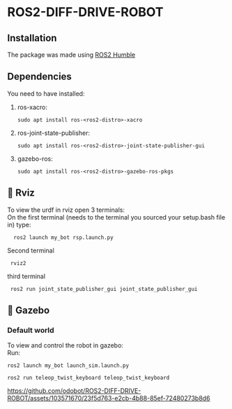 # ROS2-DIFF-DRIVE-ROBOT
## Installation
The package was made using [ROS2 Humble](https://docs.ros.org/en/humble/index.html)
## Dependencies
You need to have installed:
<br>
1. ros-xacro:
   ```console
   sudo apt install ros-<ros2-distro>-xacro
   ```
2. ros-joint-state-publisher:
   ```console
   sudo apt install ros-<ros2-distro>-joint-state-publisher-gui
   ```
3. gazebo-ros:
   ```console
   sudo apt install ros-<ros2-distro>-gazebo-ros-pkgs
   ```
## :movie_camera: Rviz
To view the urdf in rviz open 3 terminals:
<br>
On the first terminal (needs to the terminal you sourced your setup.bash file in) type: 
```console
  ros2 launch my_bot rsp.launch.py
  ```
Second terminal
 ```console
  rviz2
  ```
third terminal
 ```console
  ros2 run joint_state_publisher_gui joint_state_publisher_gui
 ```
## 🎥 Gazebo
### Default world
To view and control the robot in gazebo:
<br>
Run:
```console
ros2 launch my_bot launch_sim.launch.py
```
```console
ros2 run teleop_twist_keyboard teleop_twist_keyboard
```
https://github.com/odobot/ROS2-DIFF-DRIVE-ROBOT/assets/103571670/23f5d763-e2cb-4b88-85ef-72480273b8d6


